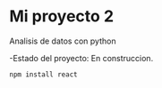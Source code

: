 <h1>Mi proyecto 2</h1>

Analisis de datos con python

-Estado del proyecto: En construccion.

```npm install react```
